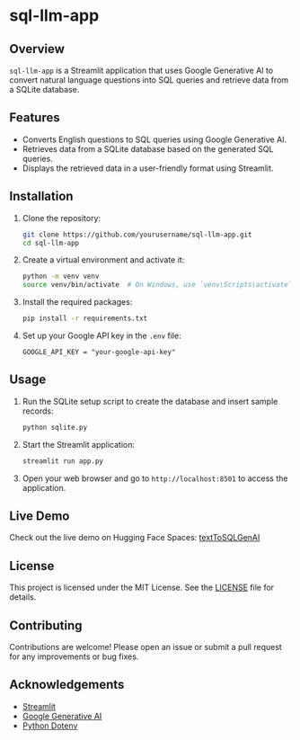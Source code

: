 # sql-llm-app

## Overview
`sql-llm-app` is a Streamlit application that uses Google Generative AI to convert natural language questions into SQL queries and retrieve data from a SQLite database.

## Features
- Converts English questions to SQL queries using Google Generative AI.
- Retrieves data from a SQLite database based on the generated SQL queries.
- Displays the retrieved data in a user-friendly format using Streamlit.

## Installation
1. Clone the repository:
    ```sh
    git clone https://github.com/yourusername/sql-llm-app.git
    cd sql-llm-app
    ```

2. Create a virtual environment and activate it:
    ```sh
    python -m venv venv
    source venv/bin/activate  # On Windows, use `venv\Scripts\activate`
    ```

3. Install the required packages:
    ```sh
    pip install -r requirements.txt
    ```

4. Set up your Google API key in the `.env` file:
    ```env
    GOOGLE_API_KEY = "your-google-api-key"
    ```

## Usage
1. Run the SQLite setup script to create the database and insert sample records:
    ```sh
    python sqlite.py
    ```

2. Start the Streamlit application:
    ```sh
    streamlit run app.py
    ```

3. Open your web browser and go to `http://localhost:8501` to access the application.

## Live Demo
Check out the live demo on Hugging Face Spaces: [textToSQLGenAI](https://huggingface.co/spaces/xyzyourdad01/textToSQLGenAI)

## License
This project is licensed under the MIT License. See the [LICENSE](LICENSE) file for details.

## Contributing
Contributions are welcome! Please open an issue or submit a pull request for any improvements or bug fixes.

## Acknowledgements
- [Streamlit](https://streamlit.io/)
- [Google Generative AI](https://cloud.google.com/generative-ai)
- [Python Dotenv](https://pypi.org/project/python-dotenv/)